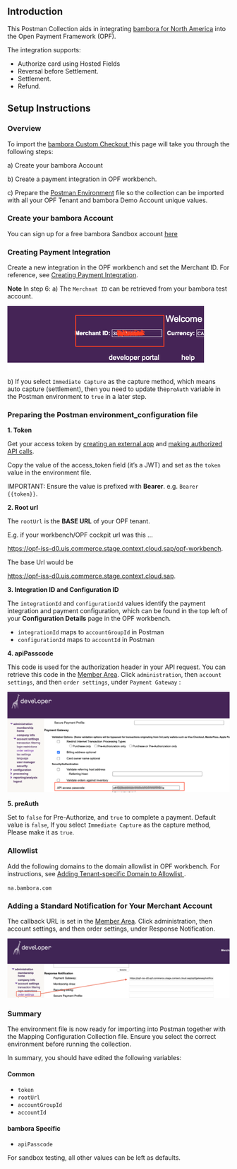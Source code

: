 ## Introduction ##
This Postman Collection aids in integrating [bambora for North America](https://dev.na.bambora.com/docs/references/custom_checkout/) into the Open Payment Framework (OPF).

The integration supports:

* Authorize card using Hosted Fields
* Reversal before Settlement.
* Settlement.
* Refund.

## Setup Instructions

### Overview
To import the [bambora Custom Checkout ](mapping_configuration.json) this page will take you through the following steps:

a) Create your bambora Account

b) Create a payment integration in OPF workbench.

c) Prepare the [Postman Environment](environment_configuration.json) file so the collection can be imported with all your OPF Tenant and bambora Demo Account unique values.


### Create your bambora Account

You can sign up for a free bambora Sandbox account [here](https://dev.na.bambora.com/docs/sign_up/) 



### Creating Payment Integration
Create a new integration in the OPF workbench and set the Merchant ID. For reference, see [Creating Payment Integration](https://help.sap.com/docs/OPEN_PAYMENT_FRAMEWORK/3580ff1b17144b8780c055bbb7c2bed3/20a64f954df1425391757759011e7e6b.html).

**Note**
In step 6:
a) The ``Merchnat ID`` can be retrieved from your bambora test account.

![](images/bambora_merchantId.png)

b) If you select ``Immediate Capture`` as the capture method, which means auto capture (settlement), then you need to update the``preAuth`` variable in the Postman environment to ``true`` in a later step.



### Preparing the Postman environment_configuration file

**1. Token**

Get your access token by [creating an external app](https://help.sap.com/docs/OPEN_PAYMENT_FRAMEWORK/8ccca5bb539a49258e924b467ee4e1c2/d927d21974fe4b368e063f72733bf0fe.html) and [making authorized API calls](https://help.sap.com/docs/OPEN_PAYMENT_FRAMEWORK/8ccca5bb539a49258e924b467ee4e1c2/40c792e66e2942209dc853a43533d78d.html).

Copy the value of the access_token field (it’s a JWT) and set as the ``token`` value in the environment file.

IMPORTANT: Ensure the value is prefixed with **Bearer**. e.g. ``Bearer {{token}}``.

**2. Root url**

The ``rootUrl`` is the **BASE URL** of your OPF tenant.

E.g. if your workbench/OPF cockpit url was this …

<https://opf-iss-d0.uis.commerce.stage.context.cloud.sap/opf-workbench>.

The base Url would be

https://opf-iss-d0.uis.commerce.stage.context.cloud.sap.


**3. Integration ID and Configuration ID**

The ``integrationId`` and ``configurationId`` values identify the payment integration and payment configuration, which can be found in the top left of your **Configuration Details** page in the OPF workbench.

* ``integrationId`` maps to ``accountGroupId`` in Postman
* ``configurationId`` maps to ``accountId`` in Postman

**4. apiPasscode**

This code is used for the authorization header in your API request.
You can retrieve this code in the [Member Area](https://web.na.bambora.com/). Click ``administration``, then ``account settings``, and then ``order settings``, under ``Payment Gateway`` :

![](images/api_passcode.png)


**5. preAuth**

Set to ``false`` for Pre-Authorize, and ``true`` to complete a payment.
Default value is ``false``, If you select ``Immediate Capture`` as the capture method, Please make it as ``true``.


### Allowlist

Add the following domains to the domain allowlist in OPF workbench. For instructions, see [Adding Tenant-specific Domain to Allowlist
](https://help.sap.com/docs/OPEN_PAYMENT_FRAMEWORK/3580ff1b17144b8780c055bbb7c2bed3/a6836485b4494cfaad4033b4ee7a9c64.html).

``na.bambora.com``

### Adding a Standard Notification for Your Merchant Account

The callback URL is set in the [Member Area](https://web.na.bambora.com/admin/sDefault.asp). Click administration, then account settings, and then order settings, under Response Notification.

![](images/webhook.png)


### Summary

The environment file is now ready for importing into Postman together with the Mapping Configuration Collection file. Ensure you select the correct environment before running the collection.

In summary, you should have edited the following variables:

#### Common
- ``token``
- ``rootUrl``
- ``accountGroupId``
- ``accountId``

#### bambora Specific
- ``apiPasscode``

For sandbox testing, all other values can be left as defaults.  


  
